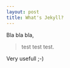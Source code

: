 ```yaml
---
layout: post
title: What's Jekyll?
---
```


Bla bla bla,

  > test test test.

Very usefull ;-)
